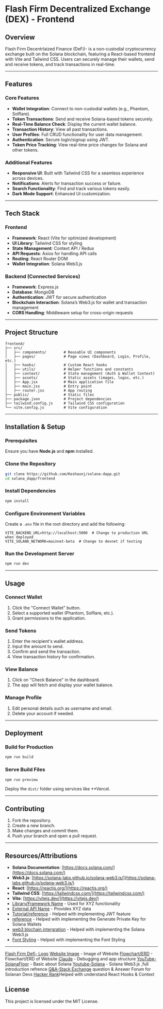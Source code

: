 # Flash Firm Decentralized Exchange (DEX) - Frontend

## Overview
Flash Firm Decentrlaized Finance (DeFi)- is a non-custodial cryptocurrency exchange built on the Solana blockchain, featuring a React-based frontend with Vite and Tailwind CSS. Users can securely manage their wallets, send and receive tokens, and track transactions in real-time.

---

## Features
### Core Features
- **Wallet Integration**: Connect to non-custodial wallets (e.g., Phantom, Solflare).
- **Token Transactions**: Send and receive Solana-based tokens securely.
- **Real-Time Balance Check**: Display the current wallet balance.
- **Transaction History**: View all past transactions.
- **User Profiles**: Full CRUD functionality for user data management.
- **Authentication**: Secure login/signup using JWT.
- **Token Price Tracking**: View real-time price changes for Solana and other tokens.

### Additional Features
- **Responsive UI**: Built with Tailwind CSS for a seamless experience across devices.
- **Notifications**: Alerts for transaction success or failure.
- **Search Functionality**: Find and track various tokens easily.
- **Dark Mode Support**: Enhanced UI customization.

---

## Tech Stack
### Frontend
- **Framework**: React (Vite for optimized development)
- **UI Library**: Tailwind CSS for styling
- **State Management**: Context API / Redux
- **API Requests**: Axios for handling API calls
- **Routing**: React Router DOM
- **Wallet Integration**: Solana Web3.js

### Backend (Connected Services)
- **Framework**: Express.js
- **Database**: MongoDB
- **Authentication**: JWT for secure authentication
- **Blockchain Interaction**: Solana’s Web3.js for wallet and transaction management
- **CORS Handling**: Middleware setup for cross-origin requests

---

## Project Structure
```
frontend/
├── src/
│   ├── components/        # Reusable UI components
│   ├── pages/             # Page views (Dashboard, Login, Profile, etc.)
│   ├── hooks/             # Custom React hooks
│   ├── utils/             # Helper functions and constants
│   ├── context/           # State management (Auth & Wallet Context)
│   ├── assets/            # Static assets (images, logos, etc.)
│   ├── App.jsx            # Main application file
│   ├── main.jsx           # Entry point
│   ├── router.jsx         # App routing
├── public/                # Static files
├── package.json           # Project dependencies
├── tailwind.config.js     # Tailwind CSS configuration
└── vite.config.js         # Vite configuration
```

---

## Installation & Setup
### Prerequisites
Ensure you have **Node.js** and **npm** installed.

### Clone the Repository
```bash
git clone https://github.com/Keshaunj/solana-dapp.git
cd solana_dapp/frontend
```

### Install Dependencies
```bash
npm install
```

### Configure Environment Variables
Create a `.env` file in the root directory and add the following:
```env
VITE_BACKEND_URL=http://localhost:5000  # Change to production URL when deployed
VITE_SOLANA_NETWORK=mainnet-beta  # Change to devnet if testing
```

### Run the Development Server
```bash
npm run dev
```

---

## Usage
### Connect Wallet
1. Click the "Connect Wallet" button.
2. Select a supported wallet (Phantom, Solflare, etc.).
3. Grant permissions to the application.

### Send Tokens
1. Enter the recipient's wallet address.
2. Input the amount to send.
3. Confirm and send the transaction.
4. View transaction history for confirmation.

### View Balance
1. Click on "Check Balance" in the dashboard.
2. The app will fetch and display your wallet balance.

### Manage Profile
1. Edit personal details such as username and email.
2. Delete your account if needed.

---

## Deployment
### Build for Production
```bash
npm run build
```
### Serve Build Files
```bash
npm run preview
```
Deploy the `dist/` folder using services like **Vercel.

---

## Contributing
1. Fork the repository.
2. Create a new branch.
3. Make changes and commit them.
4. Push your branch and open a pull request.

---

## Resources/Attributions  
- **Solana Documentation**: [https://docs.solana.com/](https://docs.solana.com/)
- **Web3.js**: [https://solana-labs.github.io/solana-web3.js/](https://solana-labs.github.io/solana-web3.js/)
- **React**: [https://reactjs.org/](https://reactjs.org/)
- **Tailwind CSS**: [https://tailwindcss.com/](https://tailwindcss.com/)
- **Vite**: [https://vitejs.dev/](https://vitejs.dev/)
- [Library/Framework Name](https://example.com) - Used for XYZ functionality  
- [External API Name](https://example.com) - Provides XYZ data  
- [Tutorial/reference](https://pages.git.generalassemb.ly/modular-curriculum-all-courses/jwt-authentication-in-flask-apis/setting-up-jwts/) - Helped with implementing JWT feature  
- [reference](https://solana.stackexchange.com/questions/7288/how-do-you-generate-a-base58-private-key) - Helped with implementing the Generate Private Key for Solana Wallets
- [web3 blochain intergration](https://www.npmjs.com/package/solana-web3.js) - Helped with implementing the Solana Web3.js
- [Font Styling](https://fonts.google.com/selection/embed) - Helped with implementing the Font Styling

---
[Flash Firm Defi- Logo](https://imgur.com/a/tMpoDU2)
[Website Image](https://imgur.com/a/XcirtQ6) - Image of Website 
[Flowchart/ERD](https://imgur.com/a/QubQJ6Q) - Flowchart/ERD of Website
[Claude](https://www.anthropic.com/claude) - Debugging and app structure
[YouTube-SolanaFloor](https://youtu.be/PkWq19uhcTA?si=Fkm3s-VCRi8auvbR) - Basic about Solana
[Youtube-Solana](https://youtu.be/amAq-WHAFs8?si=Whp2qSNerHyhrHhu) - Solana Web3.js ,full introduction refrence 
[Q&A-Stack Exchange](https://solana.stackexchange.com) question & Answer Forum for Solanan Devs
[Hacker Rank](https://www.hackerrank.com/)Helped with understand React Hooks & Context

## License
This project is licensed under the MIT License.

